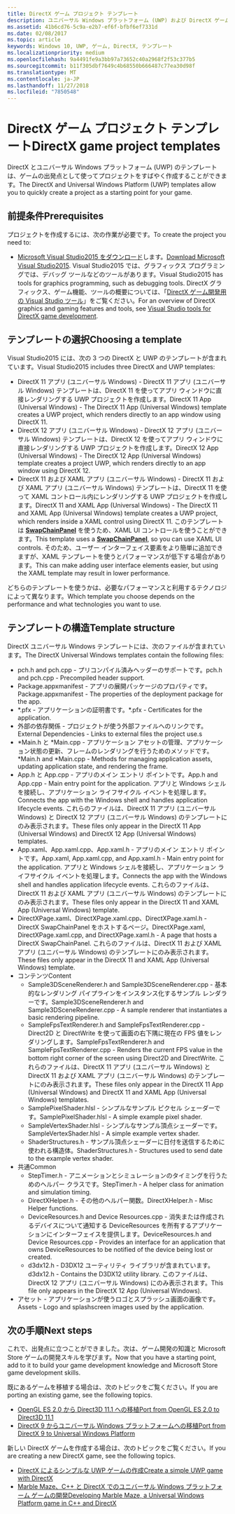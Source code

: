 ```yaml
---
title: DirectX ゲーム プロジェクト テンプレート
description: ユニバーサル Windows プラットフォーム (UWP) および DirectX ゲームを作成するためのテンプレートについて説明します。
ms.assetid: 41b6cd76-5c9a-e2b7-ef6f-bfbf6ef7331d
ms.date: 02/08/2017
ms.topic: article
keywords: Windows 10, UWP, ゲーム, DirectX, テンプレート
ms.localizationpriority: medium
ms.openlocfilehash: 9a4491fe9a3bb97a73652c40a2968f2f53c377b5
ms.sourcegitcommit: b11f305dbf7649c4b68550b666487c77ea30d98f
ms.translationtype: MT
ms.contentlocale: ja-JP
ms.lasthandoff: 11/27/2018
ms.locfileid: "7850548"
---
```

# <a name="directx-game-project-templates"></a><span data-ttu-id="35a7c-104">DirectX ゲーム プロジェクト テンプレート</span><span class="sxs-lookup"><span data-stu-id="35a7c-104">DirectX game project templates</span></span>



<span data-ttu-id="35a7c-105">DirectX とユニバーサル Windows プラットフォーム (UWP) のテンプレートは、ゲームの出発点として使ってプロジェクトをすばやく作成することができます。</span><span class="sxs-lookup"><span data-stu-id="35a7c-105">The DirectX and Universal Windows Platform (UWP) templates allow you to quickly create a project as a starting point for your game.</span></span>

## <a name="prerequisites"></a><span data-ttu-id="35a7c-106">前提条件</span><span class="sxs-lookup"><span data-stu-id="35a7c-106">Prerequisites</span></span>


<span data-ttu-id="35a7c-107">プロジェクトを作成するには、次の作業が必要です。</span><span class="sxs-lookup"><span data-stu-id="35a7c-107">To create the project you need to:</span></span>

-   <span data-ttu-id="35a7c-108">[Microsoft Visual Studio2015 をダウンロード](https://www.visualstudio.com/vs-2015-product-editions)します。</span><span class="sxs-lookup"><span data-stu-id="35a7c-108">[Download Microsoft Visual Studio2015](https://www.visualstudio.com/vs-2015-product-editions).</span></span> <span data-ttu-id="35a7c-109">Visual Studio2015 では、グラフィックス プログラミングでは、デバッグ ツールなどのツールがあります。</span><span class="sxs-lookup"><span data-stu-id="35a7c-109">Visual Studio2015 has tools for graphics programming, such as debugging tools.</span></span> <span data-ttu-id="35a7c-110">DirectX グラフィックス、ゲーム機能、ツールの概要については、「[DirectX ゲーム開発用の Visual Studio ツール](set-up-visual-studio-for-game-development.md)」をご覧ください。</span><span class="sxs-lookup"><span data-stu-id="35a7c-110">For an overview of DirectX graphics and gaming features and tools, see [Visual Studio tools for DirectX game development](set-up-visual-studio-for-game-development.md).</span></span>

## <a name="choosing-a-template"></a><span data-ttu-id="35a7c-111">テンプレートの選択</span><span class="sxs-lookup"><span data-stu-id="35a7c-111">Choosing a template</span></span>


<span data-ttu-id="35a7c-112">Visual Studio2015 には、次の 3 つの DirectX と UWP のテンプレートが含まれています。</span><span class="sxs-lookup"><span data-stu-id="35a7c-112">Visual Studio2015 includes three DirectX and UWP templates:</span></span>

-   <span data-ttu-id="35a7c-113">DirectX 11 アプリ (ユニバーサル Windows) - DirectX 11 アプリ (ユニバーサル Windows) テンプレートは、DirectX 11 を使ってアプリ ウィンドウに直接レンダリングする UWP プロジェクトを作成します。</span><span class="sxs-lookup"><span data-stu-id="35a7c-113">DirectX 11 App (Universal Windows) - The DirectX 11 App (Universal Windows) template creates a UWP project, which renders directly to an app window using DirectX 11.</span></span>
-   <span data-ttu-id="35a7c-114">DirectX 12 アプリ (ユニバーサル Windows) - DirectX 12 アプリ (ユニバーサル Windows) テンプレートは、DirectX 12 を使ってアプリ ウィンドウに直接レンダリングする UWP プロジェクトを作成します。</span><span class="sxs-lookup"><span data-stu-id="35a7c-114">DirectX 12 App (Universal Windows) - The DirectX 12 App (Universal Windows) template creates a project UWP, which renders directly to an app window using DirectX 12.</span></span>
-   <span data-ttu-id="35a7c-115">DirectX 11 および XAML アプリ (ユニバーサル Windows) - DirectX 11 および XAML アプリ (ユニバーサル Windows) テンプレートは、DirectX 11 を使って XAML コントロール内にレンダリングする UWP プロジェクトを作成します。</span><span class="sxs-lookup"><span data-stu-id="35a7c-115">DirectX 11 and XAML App (Universal Windows) - The DirectX 11 and XAML App (Universal Windows) template creates a UWP project, which renders inside a XAML control using DirectX 11.</span></span> <span data-ttu-id="35a7c-116">このテンプレートは [**SwapChainPanel**](https://msdn.microsoft.com/library/windows/apps/dn252834) を使うため、XAML UI コントロールを使うことができます。</span><span class="sxs-lookup"><span data-stu-id="35a7c-116">This template uses a [**SwapChainPanel**](https://msdn.microsoft.com/library/windows/apps/dn252834), so you can use XAML UI controls.</span></span> <span data-ttu-id="35a7c-117">そのため、ユーザー インターフェイス要素をより簡単に追加できますが、XAML テンプレートを使うとパフォーマンスが低下する場合があります。</span><span class="sxs-lookup"><span data-stu-id="35a7c-117">This can make adding user interface elements easier, but using the XAML template may result in lower performance.</span></span>

<span data-ttu-id="35a7c-118">どちらのテンプレートを使うかは、必要なパフォーマンスと利用するテクノロジによって異なります。</span><span class="sxs-lookup"><span data-stu-id="35a7c-118">Which template you choose depends on the performance and what technologies you want to use.</span></span>

## <a name="template-structure"></a><span data-ttu-id="35a7c-119">テンプレートの構造</span><span class="sxs-lookup"><span data-stu-id="35a7c-119">Template structure</span></span>


<span data-ttu-id="35a7c-120">DirectX ユニバーサル Windows テンプレートには、次のファイルが含まれています。</span><span class="sxs-lookup"><span data-stu-id="35a7c-120">The DirectX Universal Windows templates contain the following files:</span></span>

-   <span data-ttu-id="35a7c-121">pch.h and pch.cpp - プリコンパイル済みヘッダーのサポートです。</span><span class="sxs-lookup"><span data-stu-id="35a7c-121">pch.h and pch.cpp - Precompiled header support.</span></span>
-   <span data-ttu-id="35a7c-122">Package.appxmanifest - アプリの展開パッケージのプロパティです。</span><span class="sxs-lookup"><span data-stu-id="35a7c-122">Package.appxmanifest - The properties of the deployment package for the app.</span></span>
-   <span data-ttu-id="35a7c-123">\*.pfx - アプリケーションの証明書です。</span><span class="sxs-lookup"><span data-stu-id="35a7c-123">\*.pfx - Certificates for the application.</span></span>
-   <span data-ttu-id="35a7c-124">外部の依存関係 - プロジェクトが使う外部ファイルへのリンクです。</span><span class="sxs-lookup"><span data-stu-id="35a7c-124">External Dependencies - Links to external files the project use.s</span></span>
-   <span data-ttu-id="35a7c-125">\*Main.h と \*Main.cpp - アプリケーション アセットの管理、アプリケーション状態の更新、フレームのレンダリングを行うためのメソッドです。</span><span class="sxs-lookup"><span data-stu-id="35a7c-125">\*Main.h and \*Main.cpp - Methods for managing application assets, updating application state, and rendering the frame.</span></span>
-   <span data-ttu-id="35a7c-126">App.h と App.cpp - アプリのメイン エントリ ポイントです。</span><span class="sxs-lookup"><span data-stu-id="35a7c-126">App.h and App.cpp - Main entry point for the application.</span></span> <span data-ttu-id="35a7c-127">アプリと Windows シェルを接続し、アプリケーション ライフサイクル イベントを処理します。</span><span class="sxs-lookup"><span data-stu-id="35a7c-127">Connects the app with the Windows shell and handles application lifecycle events.</span></span> <span data-ttu-id="35a7c-128">これらのファイルは、DirectX 11 アプリ (ユニバーサル Windows) と DirectX 12 アプリ (ユニバーサル Windows) のテンプレートにのみ表示されます。</span><span class="sxs-lookup"><span data-stu-id="35a7c-128">These files only appear in the DirectX 11 App (Universal Windows) and DirectX 12 App (Universal Windows) templates.</span></span>
-   <span data-ttu-id="35a7c-129">App.xaml、App.xaml.cpp、App.xaml.h - アプリのメイン エントリ ポイントです。</span><span class="sxs-lookup"><span data-stu-id="35a7c-129">App.xaml, App.xaml.cpp, and App.xaml.h - Main entry point for the application.</span></span> <span data-ttu-id="35a7c-130">アプリと Windows シェルを接続し、アプリケーション ライフサイクル イベントを処理します。</span><span class="sxs-lookup"><span data-stu-id="35a7c-130">Connects the app with the Windows shell and handles application lifecycle events.</span></span> <span data-ttu-id="35a7c-131">これらのファイルは、DirectX 11 および XAML アプリ (ユニバーサル Windows) のテンプレートにのみ表示されます。</span><span class="sxs-lookup"><span data-stu-id="35a7c-131">These files only appear in the DirectX 11 and XAML App (Universal Windows) template.</span></span>
-   <span data-ttu-id="35a7c-132">DirectXPage.xaml、DirectXPage.xaml.cpp、DirectXPage.xaml.h - DirectX SwapChainPanel をホストするページ。</span><span class="sxs-lookup"><span data-stu-id="35a7c-132">DirectXPage.xaml, DirectXPage.xaml.cpp, and DirectXPage.xaml.h - A page that hosts a DirectX SwapChainPanel.</span></span> <span data-ttu-id="35a7c-133">これらのファイルは、DirectX 11 および XAML アプリ (ユニバーサル Windows) のテンプレートにのみ表示されます。</span><span class="sxs-lookup"><span data-stu-id="35a7c-133">These files only appear in the DirectX 11 and XAML App (Universal Windows) template.</span></span>
-   <span data-ttu-id="35a7c-134">コンテンツ</span><span class="sxs-lookup"><span data-stu-id="35a7c-134">Content</span></span>
    -   <span data-ttu-id="35a7c-135">Sample3DSceneRenderer.h and Sample3DSceneRenderer.cpp - 基本的なレンダリング パイプラインをインスタンス化するサンプル レンダラーです。</span><span class="sxs-lookup"><span data-stu-id="35a7c-135">Sample3DSceneRenderer.h and Sample3DSceneRenderer.cpp - A sample renderer that instantiates a basic rendering pipeline.</span></span>
    -   <span data-ttu-id="35a7c-136">SampleFpsTextRenderer.h and SampleFpsTextRenderer.cpp - Direct2D と DirectWrite を使って画面の右下隅に現在の FPS 値をレンダリングします。</span><span class="sxs-lookup"><span data-stu-id="35a7c-136">SampleFpsTextRenderer.h and SampleFpsTextRenderer.cpp - Renders the current FPS value in the bottom right corner of the screen using Direct2D and DirectWrite.</span></span> <span data-ttu-id="35a7c-137">これらのファイルは、DirectX 11 アプリ (ユニバーサル Windows) と DirectX 11 および XAML アプリ (ユニバーサル Windows) のテンプレートにのみ表示されます。</span><span class="sxs-lookup"><span data-stu-id="35a7c-137">These files only appear in the DirectX 11 App (Universal Windows) and DirectX 11 and XAML App (Universal Windows) templates.</span></span>
    -   <span data-ttu-id="35a7c-138">SamplePixelShader.hlsl - シンプルなサンプル ピクセル シェーダーです。</span><span class="sxs-lookup"><span data-stu-id="35a7c-138">SamplePixelShader.hlsl - A simple example pixel shader.</span></span>
    -   <span data-ttu-id="35a7c-139">SampleVertexShader.hlsl - シンプルなサンプル頂点シェーダーです。</span><span class="sxs-lookup"><span data-stu-id="35a7c-139">SampleVertexShader.hlsl - A simple example vertex shader.</span></span>
    -   <span data-ttu-id="35a7c-140">ShaderStructures.h - サンプル頂点シェーダーに日付を送信するために使われる構造体。</span><span class="sxs-lookup"><span data-stu-id="35a7c-140">ShaderStructures.h - Structures used to send date to the example vertex shader.</span></span>
-   <span data-ttu-id="35a7c-141">共通</span><span class="sxs-lookup"><span data-stu-id="35a7c-141">Common</span></span>
    -   <span data-ttu-id="35a7c-142">StepTimer.h - アニメーションとシミュレーションのタイミングを行うためのヘルパー クラスです。</span><span class="sxs-lookup"><span data-stu-id="35a7c-142">StepTimer.h - A helper class for animation and simulation timing.</span></span>
    -   <span data-ttu-id="35a7c-143">DirectXHelper.h - その他のヘルパー関数。</span><span class="sxs-lookup"><span data-stu-id="35a7c-143">DirectXHelper.h - Misc Helper functions.</span></span>
    -   <span data-ttu-id="35a7c-144">DeviceResources.h and Device Resources.cpp - 消失または作成されるデバイスについて通知する DeviceResources を所有するアプリケーションにインターフェイスを提供します。</span><span class="sxs-lookup"><span data-stu-id="35a7c-144">DeviceResources.h and Device Resources.cpp - Provides an interface for an application that owns DeviceResources to be notified of the device being lost or created.</span></span>
    -   <span data-ttu-id="35a7c-145">d3dx12.h - D3DX12 ユーティリティ ライブラリが含まれています。</span><span class="sxs-lookup"><span data-stu-id="35a7c-145">d3dx12.h - Contains the D3DX12 utility library.</span></span> <span data-ttu-id="35a7c-146">このファイルは、DirectX 12 アプリ (ユニバーサル Windows) にのみ表示されます。</span><span class="sxs-lookup"><span data-stu-id="35a7c-146">This file only appears in the DirectX 12 App (Universal Windows).</span></span>
-   <span data-ttu-id="35a7c-147">アセット - アプリケーションが使うロゴとスプラッシュ画面の画像です。</span><span class="sxs-lookup"><span data-stu-id="35a7c-147">Assets - Logo and splashscreen images used by the application.</span></span>

## <a name="next-steps"></a><span data-ttu-id="35a7c-148">次の手順</span><span class="sxs-lookup"><span data-stu-id="35a7c-148">Next steps</span></span>


<span data-ttu-id="35a7c-149">これで、出発点に立つことができました。次は、ゲーム開発の知識と Microsoft Store ゲームの開発スキルを学びます。</span><span class="sxs-lookup"><span data-stu-id="35a7c-149">Now that you have a starting point, add to it to build your game development knowledge and Microsoft Store game development skills.</span></span>

<span data-ttu-id="35a7c-150">既にあるゲームを移植する場合は、次のトピックをご覧ください。</span><span class="sxs-lookup"><span data-stu-id="35a7c-150">If you are porting an existing game, see the following topics.</span></span>

-   [<span data-ttu-id="35a7c-151">OpenGL ES 2.0 から Direct3D 11.1 への移植</span><span class="sxs-lookup"><span data-stu-id="35a7c-151">Port from OpenGL ES 2.0 to Direct3D 11.1</span></span>](port-from-opengl-es-2-0-to-directx-11-1.md)
-   [<span data-ttu-id="35a7c-152">DirectX 9 からユニバーサル Windows プラットフォームへの移植</span><span class="sxs-lookup"><span data-stu-id="35a7c-152">Port from DirectX 9 to Universal Windows Platform</span></span>](porting-your-directx-9-game-to-windows-store.md)

<span data-ttu-id="35a7c-153">新しい DirectX ゲームを作成する場合は、次のトピックをご覧ください。</span><span class="sxs-lookup"><span data-stu-id="35a7c-153">If you are creating a new DirectX game, see the following topics.</span></span>

-   [<span data-ttu-id="35a7c-154">DirectX によるシンプルな UWP ゲームの作成</span><span class="sxs-lookup"><span data-stu-id="35a7c-154">Create a simple UWP game with DirectX</span></span>](tutorial--create-your-first-uwp-directx-game.md)
-   [<span data-ttu-id="35a7c-155">Marble Maze、C++ と DirectX でのユニバーサル Windows プラットフォーム ゲームの開発</span><span class="sxs-lookup"><span data-stu-id="35a7c-155">Developing Marble Maze, a Universal Windows Platform game in C++ and DirectX</span></span>](developing-marble-maze-a-windows-store-game-in-cpp-and-directx.md)